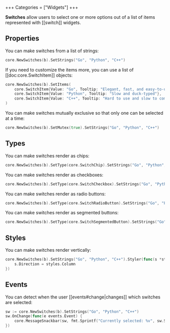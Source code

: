 +++
Categories = ["Widgets"]
+++

**Switches** allow users to select one or more options out of a list of items represented with [[switch]] widgets.

## Properties

You can make switches from a list of strings:

```Go
core.NewSwitches(b).SetStrings("Go", "Python", "C++")
```

If you need to customize the items more, you can use a list of [[doc:core.SwitchItem]] objects:

```Go
core.NewSwitches(b).SetItems(
    core.SwitchItem{Value: "Go", Tooltip: "Elegant, fast, and easy-to-use"},
    core.SwitchItem{Value: "Python", Tooltip: "Slow and duck-typed"},
    core.SwitchItem{Value: "C++", Tooltip: "Hard to use and slow to compile"},
)
```

You can make switches mutually exclusive so that only one can be selected at a time:

```Go
core.NewSwitches(b).SetMutex(true).SetStrings("Go", "Python", "C++")
```

## Types

You can make switches render as chips:

```Go
core.NewSwitches(b).SetType(core.SwitchChip).SetStrings("Go", "Python", "C++")
```

You can make switches render as checkboxes:

```Go
core.NewSwitches(b).SetType(core.SwitchCheckbox).SetStrings("Go", "Python", "C++")
```

You can make switches render as radio buttons:

```Go
core.NewSwitches(b).SetType(core.SwitchRadioButton).SetStrings("Go", "Python", "C++")
```

You can make switches render as segmented buttons:

```Go
core.NewSwitches(b).SetType(core.SwitchSegmentedButton).SetStrings("Go", "Python", "C++")
```

## Styles

You can make switches render vertically:

```Go
core.NewSwitches(b).SetStrings("Go", "Python", "C++").Styler(func(s *styles.Style) {
    s.Direction = styles.Column
})
```

## Events

You can detect when the user [[events#change|changes]] which switches are selected:

```Go
sw := core.NewSwitches(b).SetStrings("Go", "Python", "C++")
sw.OnChange(func(e events.Event) {
    core.MessageSnackbar(sw, fmt.Sprintf("Currently selected: %v", sw.SelectedItems()))
})
```
